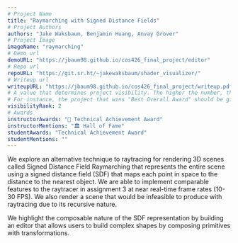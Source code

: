 ```yaml
---
# Project Name
title: "Raymarching with Signed Distance Fields"
# Project Authors
authors: "Jake Waksbaum, Benjamin Huang, Anvay Grover"
# Project Image
imageName: "raymarching"
# Demo url
demoURL: "https://jbaum98.github.io/cos426_final_project/editor"
# Repo url
repoURL: "https://git.sr.ht/~jakewaksbaum/shader_visualizer/"
# Writeup url
writeupURL: "https://jbaum98.github.io/cos426_final_project/writeup.pdf"
# A value that determines project visibility. The higher the number, the closer it will appear to the top
# For instance, the project that wins "Best Overall Award" should be given the highest visibilityRank
visibilityRank: 2
# Awards
instructorAwards: "🧠 Technical Achievement Award"
instructorMentions: "🏛️ Hall of Fame"
studentAwards: "Technical Achievement Award"
studentMentions: ""
---
```

We explore an alternative technique to raytracing for rendering 3D scenes called Signed Distance Field Raymarching that represents the entire scene using a signed distance field (SDF) that maps each point in space to the distance to the nearest object. We are able to implement comparable features to the raytracer in assignment 3 at near real-time frame rates (10-30 FPS). We also render a scene that would be infeasible to produce with raytracing due to its recursive nature.

We highlight the composable nature of the SDF representation by building an editor that allows users to build complex shapes by composing primitives with transformations.
